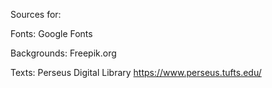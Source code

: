 Sources for:

Fonts: 
Google Fonts 

Backgrounds: 
Freepik.org 

Texts:
Perseus Digital Library 
https://www.perseus.tufts.edu/
